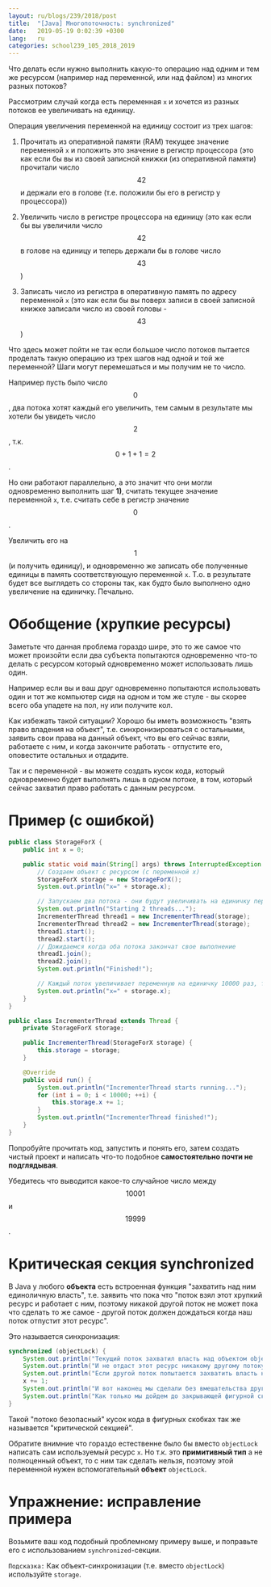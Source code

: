 ```yaml
---
layout: ru/blogs/239/2018/post
title:  "[Java] Многопоточность: synchronized"
date:   2019-05-19 0:02:39 +0300
lang:   ru
categories: school239_105_2018_2019
---
```


Что делать если нужно выполнить какую-то операцию над одним и тем же ресурсом (например над переменной, или над файлом) из многих разных потоков?

Рассмотрим случай когда есть переменная ```x``` и хочется из разных потоков ее увеличивать на единицу.

Операция увеличения переменной на единицу состоит из трех шагов:

1) Прочитать из оперативной памяти (RAM) текущее значение переменной ```x``` и положить это значение в регистр процессора (это как если бы вы из своей записной книжки (из оперативной памяти) прочитали число $$42$$ и держали его в голове (т.е. положили бы его в регистр у процессора))

2) Увеличить число в регистре процессора на единицу (это как если бы вы увеличили число $$42$$ в голове на единицу и теперь держали бы в голове число $$43$$)

3) Записать число из регистра в оперативную память по адресу переменной ```x``` (это как если бы вы поверх записи в своей записной книжке записали число из своей головы - $$43$$)

Что здесь может пойти не так если большое число потоков пытается проделать такую операцию из трех шагов над одной и той же переменной? Шаги могут перемешаться и мы получим не то число.

Например пусть было число $$0$$, два потока хотят каждый его увеличить, тем самым в результате мы хотели бы увидеть число $$2$$, т.к. $$0+1+1=2$$.

Но они работают параллельно, а это значит что они могли одновременно выполнить шаг **1)**, считать текущее значение переменной ```x```, т.е. считать себе в регистр значение $$0$$.

Увеличить его на $$1$$ (и получить единицу), и одновременно же записать обе полученные единицы в память соответствующую переменной ```x```. Т.о. в результате будет все выглядеть со стороны так, как будто было выполнено одно увеличение на единичку. Печально.

Обобщение (хрупкие ресурсы)
======

Заметьте что данная проблема гораздо шире, это то же самое что может произойти если два субъекта попытаются одновременно что-то делать с ресурсом который одновременно может использовать лишь один.

Например если вы и ваш друг одновременно попытаются использовать один и тот же компьютер сидя на одном и том же стуле - вы скорее всего оба упадете на пол, ну или получите кол.

Как избежать такой ситуации? Хорошо бы иметь возможность "взять право владения на объект", т.е. синхронизироваться с остальными, заявить свои права на данный объект, что вы его сейчас взяли, работаете с ним, и когда закончите работать - отпустите его, оповестите остальных и отдадите.

Так и с переменной - вы можете создать кусок кода, который одновременно будет выполнять лишь в одном потоке, в том, который сейчас захватил право работать с данным ресурсом.

Пример (с ошибкой)
======   

```java
public class StorageForX {
    public int x = 0;

    public static void main(String[] args) throws InterruptedException {
        // Создаем объект с ресурсом (с переменной x)
        StorageForX storage = new StorageForX();
        System.out.println("x=" + storage.x);

        // Запускаем два потока - они будут увеличивать на единичку переменную storage.x
        System.out.println("Starting 2 threads...");
        IncrementerThread thread1 = new IncrementerThread(storage);
        IncrementerThread thread2 = new IncrementerThread(storage);
        thread1.start();
        thread2.start();
        // Дожидаемся когда оба потока закончат свое выполнение
        thread1.join();
        thread2.join();
        System.out.println("Finished!");

        // Каждый поток увеличивает переменную на единичку 10000 раз, т.о. в результате мы бы ожидале storage.x == 20000
        System.out.println("x=" + storage.x);
    }
}

public class IncrementerThread extends Thread {
    private StorageForX storage;

    public IncrementerThread(StorageForX storage) {
        this.storage = storage;
    }

    @Override
    public void run() {
        System.out.println("IncrementerThread starts running...");
        for (int i = 0; i < 10000; ++i) {
            this.storage.x += 1;
        }
        System.out.println("IncrementerThread finished!");
    }
}
```

Попробуйте прочитать код, запустить и понять его, затем создать чистый проект и написать что-то подобное **самостоятельно почти не подглядывая**.

Убедитесь что выводится какое-то случайное число между $$10001$$ и $$19999$$.

Критическая секция synchronized
======

В Java у любого **объекта** есть встроенная функция "захватить над ним единоличную власть", т.е. заявить что пока что "поток взял этот хрупкий ресурс и работает с ним, поэтому никакой другой поток не может пока что сделать то же самое - другой поток должен дождаться когда наш поток отпустит этот ресурс".

Это называется синхронизация:

```java
synchronized (objectLock) {
    System.out.println("Текущий поток захватил власть над объектом objectLock...");
    System.out.println("И не отдаст этот ресурс никакому другому потоку пока не дойдет до закрывающей фигурной скобки.");
    System.out.println("Если другой поток попытается захватить власть над этим же объетом, то он встанет в очередь ожидающих этот ресурс.");
    x += 1;
    System.out.println("И вот наконец мы сделали без вмешательства других потоков свои дела - увеличили переменную на 1, и можем отдать ресурс.");
    System.out.println("Как только мы дойдем до закрывающей фигурной скобки (до конца критической секции) в следующей строке - ресурс вновь будет свободен.");
}
``` 

Такой "потоко безопасный" кусок кода в фигурных скобках так же называется "критической секцией".

Обратите внимние что гораздо естественне было бы вместо ```objectLock``` написать сам используемый ресурс ```x```. Но т.к. это **примитивный тип** а не полноценный объект, то с ним так сделать нельзя, поэтому этой переменной нужен вспомогательный **объект** ```objectLock```.

Упражнение: исправление примера
======

Возьмите ваш код подобный проблемному примеру выше, и поправьте его с использованием ```synchronized```-секции.

```Подсказка:``` Как объект-синхронизации (т.е. вместо ```objectLock```) используйте ```storage```. 

